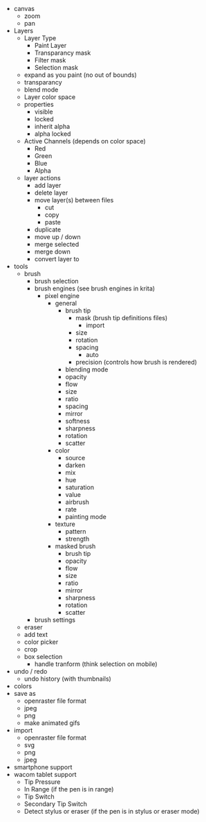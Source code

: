 * canvas
  * zoom
  * pan
* Layers
  * Layer Type
    * Paint Layer
    * Transparancy mask
    * Filter mask
    * Selection mask
  * expand as you paint (no out of bounds)
  * transparancy
  * blend mode
  * Layer color space
  * properties
    * visible
    * locked
    * inherit alpha
    * alpha locked
  * Active Channels (depends on color space)
    * Red
    * Green
    * Blue
    * Alpha
  * layer actions
    * add layer
    * delete layer
    * move layer(s) between files
      * cut
      * copy
      * paste
    * duplicate
    * move up / down
    * merge selected
    * merge down
    * convert layer to
* tools
  * brush
    * brush selection
    * brush engines (see brush engines in krita)
      * pixel engine
        * general
          * brush tip
            * mask (brush tip definitions files)
              * import
            * size
            * rotation
            * spacing
              * auto
            * precision (controls how brush is rendered)
          * blending mode
          * opacity
          * flow
          * size
          * ratio
          * spacing
          * mirror
          * softness
          * sharpness
          * rotation
          * scatter
        * color
          * source
          * darken
          * mix
          * hue
          * saturation
          * value
          * airbrush
          * rate
          * painting mode
        * texture
          * pattern
          * strength
        * masked brush
          * brush tip
          * opacity
          * flow
          * size
          * ratio
          * mirror
          * sharpness
          * rotation
          * scatter
    * brush settings
  * eraser
  * add text
  * color picker
  * crop
  * box selection
    * handle tranform (think selection on mobile)
* undo / redo
  * undo history (with thumbnails)
* colors
* save as 
  * openraster file format
  * jpeg
  * png
  * make animated gifs
* import
  * openraster file format
  * svg
  * png
  * jpeg
* smartphone support
* wacom tablet support
  * Tip Pressure
  * In Range (if the pen is in range)
  * Tip Switch 
  * Secondary Tip Switch
  * Detect stylus or eraser (if the pen is in stylus or eraser mode)